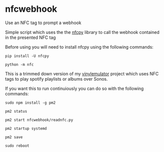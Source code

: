 # nfcwebhook
Use an NFC tag to prompt a webhook

Simple script which uses the the <a href="https://github.com/nfcpy/nfcpy">nfcpy</a> library to call the webhook contained in the presented NFC tag

Before using you will need to install nfcpy using the following commands:

<code>pip install -U nfcpy</code>

<code>python -m nfc</code>


This is a trimmed down version of my <a href="https://github.com/hankhank10/vinylemulator">vinylemulator</a> project which uses NFC tags to play spotify playlists or albums over Sonos.

If you want this to run continuiously you can do so with the following commands:

<code>sudo npm install -g pm2</code>

<code>pm2 status</code>

<code>pm2 start nfcwebhook/readnfc.py</code>

<code>pm2 startup systemd</code>

<code>pm2 save</code>

<code>sudo reboot</code>
